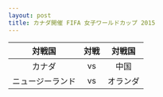 ```yaml
---
layout: post
title: カナダ開催 FIFA 女子ワールドカップ 2015
---
```


|対戦国|対戦|対戦国|
|:--------------:|:--:|:--------:|
|     カナダ     | vs |   中国   |
|ニュージーランド| vs | オランダ |
